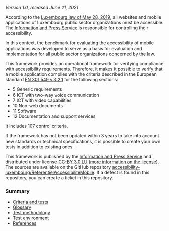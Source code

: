 *Version 1.0, released June 21, 2021*

According to the [Luxembourg law of May 28, 2019](http://legilux.public.lu/eli/etat/leg/loi/2019/05/28/a373/jo), all websites and mobile applications of Luxembourg public sector organizations must be accessible. The [Information and Press Service](https://sip.gouvernement.lu/) is responsible for controlling their accessibility.

In this context, the benchmark for evaluating the accessibility of mobile applications was developed to serve as a basis for evaluation and implementation for all public sector organizations concerned by the law.

This framework provides an operational framework for verifying compliance with accessibility requirements. Therefore, it makes it possible to verify that a mobile application complies with the criteria described in the European standard [EN 301 549 v.3.2.1](https://www.etsi.org/deliver/etsi_en/301500_301599/301549/03.02.01_60/en_301549v030201p.pdf) for the following sections:

- 5 Generic requirements
- 6 ICT with two-way voice communication
- 7 ICT with video capabilities
- 10 Non-web documents
- 11 Software
- 12 Documentation and support services

It includes 107 control criteria.

If the framework has not been updated within 3 years to take into account new standards or technical specifications, it is possible to create your own tests in addition to existing ones.

This framework is published by the [Information and Press Service](https://sip.gouvernement.lu/) and distributed under license [CC-BY 3.0 LU](https://creativecommons.org/licenses/by/3.0/read/) ([more information on the license](../license.md)). The sources are available on the GitHub repository [accessibility-luxembourg/ReferentielAccessibiliteMobile](https://github.com/accessibility-luxembourg/ReferentielAccessibiliteMobile).
If a defect is found in this repository, you can create a ticket in this repository.


### Summary

- [Criteria and tests](referentiel-technique.md)
- [Glossary](glossaire.md)
- [Test methodology](methodology.md)
- [Test environment](environment.md)
- [References](references.md)

